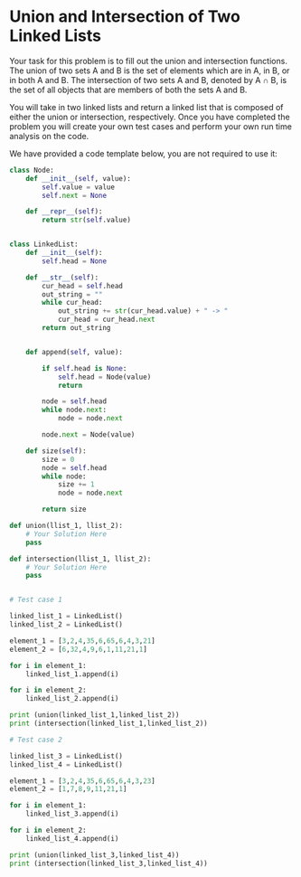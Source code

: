 # Union and Intersection of Two Linked Lists

Your task for this problem is to fill out the union and intersection functions. The union of two sets A and B is the set of elements which are in A, in B, or in both A and B. The intersection of two sets A and B, denoted by A ∩ B, is the set of all objects that are members of both the sets A and B.

You will take in two linked lists and return a linked list that is composed of either the union or intersection, respectively. Once you have completed the problem you will create your own test cases and perform your own run time analysis on the code.

We have provided a code template below, you are not required to use it:


```python
class Node:
    def __init__(self, value):
        self.value = value
        self.next = None

    def __repr__(self):
        return str(self.value)


class LinkedList:
    def __init__(self):
        self.head = None

    def __str__(self):
        cur_head = self.head
        out_string = ""
        while cur_head:
            out_string += str(cur_head.value) + " -> "
            cur_head = cur_head.next
        return out_string


    def append(self, value):

        if self.head is None:
            self.head = Node(value)
            return

        node = self.head
        while node.next:
            node = node.next

        node.next = Node(value)

    def size(self):
        size = 0
        node = self.head
        while node:
            size += 1
            node = node.next

        return size

def union(llist_1, llist_2):
    # Your Solution Here
    pass

def intersection(llist_1, llist_2):
    # Your Solution Here
    pass


# Test case 1

linked_list_1 = LinkedList()
linked_list_2 = LinkedList()

element_1 = [3,2,4,35,6,65,6,4,3,21]
element_2 = [6,32,4,9,6,1,11,21,1]

for i in element_1:
    linked_list_1.append(i)

for i in element_2:
    linked_list_2.append(i)

print (union(linked_list_1,linked_list_2))
print (intersection(linked_list_1,linked_list_2))

# Test case 2

linked_list_3 = LinkedList()
linked_list_4 = LinkedList()

element_1 = [3,2,4,35,6,65,6,4,3,23]
element_2 = [1,7,8,9,11,21,1]

for i in element_1:
    linked_list_3.append(i)

for i in element_2:
    linked_list_4.append(i)

print (union(linked_list_3,linked_list_4))
print (intersection(linked_list_3,linked_list_4))

```